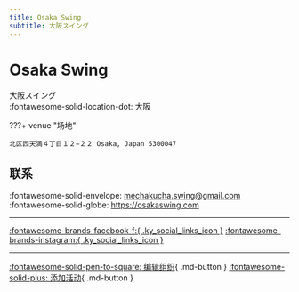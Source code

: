```yaml
---
title: Osaka Swing
subtitle: 大阪スイング
---
```


# Osaka Swing

大阪スイング  
:fontawesome-solid-location-dot: 大阪  


???+ venue "场地"

    北区西天満４丁目１２−２２ Osaka, Japan 5300047  

## 联系

:fontawesome-solid-envelope: <mechakucha.swing@gmail.com>  
:fontawesome-solid-globe: <https://osakaswing.com>  

---

 [:fontawesome-brands-facebook-f:{ .ky_social_links_icon }](https://www.facebook.com/osakaswing) [:fontawesome-brands-instagram:{ .ky_social_links_icon }](https://instagram.com/osakaswing)

---

[:fontawesome-solid-pen-to-square: 编辑组织](https://github.com/swingdance/orgs/issues/new?assignees=&labels=update+org&projects=&template=03-update_entity.yml&title=Update%20Org%3A%20ja_JP%20%E2%80%A2%20Osaka%20Swing&region=ja_JP&id=osaka-swing&name=Osaka%20Swing){ .md-button } [:fontawesome-solid-plus: 添加活动](https://github.com/swingdance/events/issues/new?assignees=&labels=add+event&projects=&template=02-add_entity.yml&title=Add%20Event%3A%20ja_JP%20%E2%80%A2%20%3CName%3E&region=ja_JP&province=Osaka&city=Osaka&org_id=osaka-swing){ .md-button }
